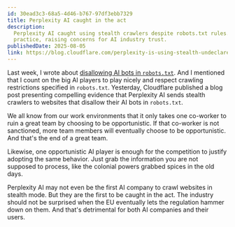 ```yaml
---
id: 30ead3c3-68a5-4d46-b767-97df3ebb7329
title: Perplexity AI caught in the act
description:
  Perplexity AI caught using stealth crawlers despite robots.txt rules. Cloudflare exposes the
  practice, raising concerns for AI industry trust.
publishedDate: 2025-08-05
link: https://blog.cloudflare.com/perplexity-is-using-stealth-undeclared-crawlers-to-evade-website-no-crawl-directives/
---
```


Last week, I wrote about [disallowing AI bots in `robots.txt`](disallowing-ai-bots-in-robots-txt).
And I mentioned that I count on the big AI players to play nicely and respect crawling restrictions
specified in `robots.txt`. Yesterday, Cloudflare published a blog post presenting compelling
evidence that Perplexity AI sends stealth crawlers to websites that disallow their AI bots in
`robots.txt`.

We all know from our work environments that it only takes one co-worker to ruin a great team by
choosing to be opportunistic. If that co-worker is not sanctioned, more team members will eventually
choose to be opportunistic. And that's the end of a great team.

Likewise, one opportunistic AI player is enough for the competition to justify adopting the same
behavior. Just grab the information you are not supposed to process, like the colonial powers
grabbed spices in the old days.

Perplexity AI may not even be the first AI company to crawl websites in stealth mode. But they are
the first to be caught in the act. The industry should not be surprised when the EU eventually lets
the regulation hammer down on them. And that's detrimental for both AI companies and their users.
